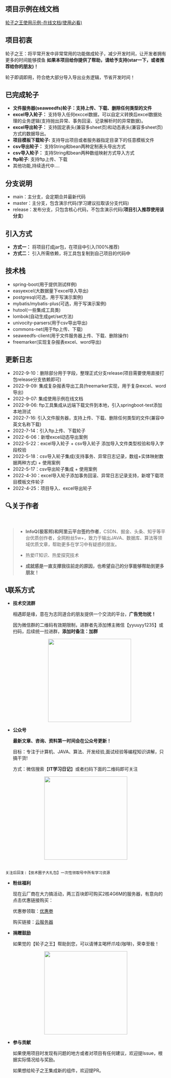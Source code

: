 ## 项目示例在线文档

<a href="http://it-learning-diary.gitee.io/it-wheels-king-inline-doc" target="_blank">轮子之王使用示例-在线文档(使用必看)</a>


## 项目初衷

轮子之王：将平常开发中非常常用的功能做成轮子，减少开发时间，让开发者拥有更多的时间能够摸鱼
<b>如果本项目给你提供了帮助，请给予支持(star一下，或者推荐给你的朋友)！</b>

轮子即调即用，符合绝大部分导入导出业务逻辑，节省开发时间！


## 已完成轮子

- <b>文件服务器(seaweedfs)轮子：支持上传、下载、删除任何类型的文件</b> 
- <b>excel导入轮子：</b> 支持导入任何exccel数据，可以自定义转换后excel数据处理的业务逻辑(支持抛出异常、事务回滚、记录解析时的异常数据)。
- <b>excel导出轮子：</b> 支持固定表头(兼容多sheet页)和动态表头(兼容多sheet页)方式的数据导出。
- <b>项目模板下载轮子:</b> 支持导出项目或者服务器指定目录下的任意模板文件
- <b>csv导出轮子：</b> 支持String和bean两种定制表头导出方式
- <b>csv导入轮子：</b> 支持String和bean两种数组映射方式导入方式
- <b>ftp轮子</b>: 支持ftp上传、下载
- 其他功能,持续迭代中....



## 分支说明

- main：主分支，会定期合并最新代码
- master：主分支，包含演示代码(学习建议拉取该分支代码)
- release：发布分支，只包含核心代码，不包含演示代码(<b>项目引入推荐使用该分支</b>)

## 引入方式


- <b>方式一：</b> 将项目打成jar包，在项目中引入(100%推荐)
- <b>方式二：</b> 引入所需依赖，将工具包复制到自己项目的代码中

## 技术栈

- spring-boot(用于提供测试样例)
- easyexcel(大数据量下excel导入导出)
- postgresql(可选，用于写演示案例)
- mybatis/mybatis-plus(可选，用于写演示案例)
- hutool(一些集成工具类)
- lombok(自动生成get/set方法)
- univocity-parsers(用于csv导出导出)
- commons-net(用于ftp上传、下载)
- seaweedfs-client(用于文件服务器上传、下载、删除操作)
- freemarker(实现复杂报表excel、word导出)



## 更新日志

  - 2022-9-10：删除部分用于字段，整理正式分支release(项目需要使用直接打包release分支依赖即可)
  - 2022-9-09: 集成复杂报表导出工具(freemarker实现，用于复杂excel、word导出)
  - 2022-9-07: 集成使用示例在线文档
  - 2022-9-06: ftp工具集成从远端下载文件到本地，引入springboot-test添加本地测试
  - 2022-7-16: 引入文件服务器，支持上传、下载、删除任何类型的文件(兼容中英文名称下载)
  - 2022-7-14：引入ftp上传、下载轮子
  - 2022-6-06：新增excel动态导出案例
  - 2022-5-22：excel导入轮子 + csv导入轮子 添加导入文件类型校验和导入字段校验
  - 2022-5-18：csv导入轮子集成(支持事务、异常日志记录，数组+实体映射数据两种方式) + 使用案例
  - 2022-5-17：csv导出轮子集成 + 使用案例
  - 2022-4-30：excel导入轮子添加事务回滚、异常日志记录支持，新增下载项目模板文件轮子
  - 2022-4-25：项目导入、excel导出轮子

## 🔍关于作者
<br/>


> - <b>InfoQ(极客邦)和阿里云平台签约作者</b>，CSDN、掘金、头条、知乎等平台优质创作者，全网粉丝5w+，致力于输出JAVA、数据库、算法等领域优质文章，帮助更多在学习中有疑惑的朋友。
>
> - 热爱IT知识、热爱探究技术
> 
> - **成就感是一直支撑我往前走的原因，也希望自己的分享能够帮助到更多朋友！**

## 📞联系方式



- **技术交流群**

	相遇即是缘，意在为志同道合的朋友提供一个交流的平台，**广告党勿扰！**<br>
	
	因为微信群的二维码有效期限制，进群者先添加博主微信【yyuuyy1235】或扫码，后续统一拉进群，**添加时备注：加群**
	
   <div align="center">
        <img src="https://it-diary-1308244209.cos.ap-guangzhou.myqcloud.com//image20220501120429.png" width="260px">
    </div>
  
  


- **公众号**

	**最新文章、咨询、资料第一时间会在公众号更新！**<br>
	
	目标：专注于计算机、JAVA、算法、开发经验,面试经验等编程知识讲解，只搞干货!<br>
	
	方式：微信搜索【**IT学习日记**】或者扫码下面的二维码即可关注

<div align="center">
        <img src="https://it-diary-1308244209.cos.ap-guangzhou.myqcloud.com//image20220501120516.png" width="260px">
    	</div>

<br>

    关注后回复:【技术圈子大礼包】一次性领取号中所有学习资源



- **粉丝福利**

	现在云厂商在大力搞活动，两三百块即可购买2核4G6M的服务器，有意向的点击优惠链接购买：

	优惠劵领取：<a href="https://curl.qcloud.com/YIRVbiCZ" title="优惠劵" target="_blank">优惠劵</a>
	
	购买链接：<a href="https://curl.qcloud.com/EMjgIkAC" title="云服务器" target="_blank">云服务器</a>
	


- **捐赠鼓励**

	如果觉的【轮子之王】帮助到您，可以请博主喝杯爪哇(咖啡)，荣幸至极！
<div align="center">
        <img src="https://it-diary-1308244209.cos.ap-guangzhou.myqcloud.com//image20220501120559.png" width="260px">
    	</div>



- **参与贡献**

	如果使用项目时发现有问题的地方或者对项目有任何建议，欢迎提Issue，根据实际情况给与奖励。
	
	如果想给轮子之王集成新的组件，欢迎提PR。
